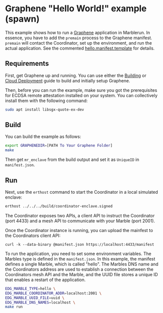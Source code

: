 # Graphene "Hello World!" example (spawn)
This example shows how to run a [Graphene](https://github.com/oscarlab/graphene) application in Marblerun. In essence, you have to add the `premain` process to the Graphene manifest. `premain` will contact the Coordinator, set up the environment, and run the actual application. See the commented [hello.manifest.template](hello.manifest.template) for details.

## Requirements
First, get Graphene up and running. You can use either the [Building](https://graphene.readthedocs.io/en/latest/building.html) or [Cloud Deployment](https://graphene.readthedocs.io/en/latest/cloud-deployment.html) guide to build and initially setup Graphene.

Then, before you can run the example, make sure you got the prerequisites for ECDSA remote attestation installed on your system. You can collectively install them with the following command:
```sh
sudo apt install libsgx-quote-ex-dev
```

## Build
You can build the example as follows:
```sh
export GRAPHENEDIR=[PATH To Your Graphene Folder]
make
```
Then get `mr_enclave` from the build output and set it as `UniqueID` in `manifest.json`.

## Run
Next, use the `erthost` command to start the Coordinator in a local simulated enclave:
```sh
erthost ../../../build/coordinator-enclave.signed
```

The Coordinator exposes two APIs, a client API to instruct the Coordinator (port 4433) and a mesh API to communicate with your Marble (port 2001).

Once the Coordinator instance is running, you can upload the mainfest to the Coordinators client API:
```
curl -k --data-binary @manifest.json https://localhost:4433/manifest
```

To run the application, you need to set some environment variables. The Marbles type is defined in the `manifest.json`. In this example, the manifest defines a single Marble, which is called "hello". The Marbles DNS name and the Coordinators address are used to establish a connection between the Coordinators mesh API and the Marble, and the UUID file stores a unique ID that enables a restart of the application.

```sh
EDG_MARBLE_TYPE=hello \
EDG_MARBLE_COORDINATOR_ADDR=localhost:2001 \
EDG_MARBLE_UUID_FILE=uuid \
EDG_MARBLE_DNS_NAMES=localhost \
make run
```
